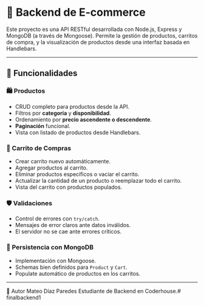 # 🛒 Backend de E-commerce

Este proyecto es una API RESTful desarrollada con Node.js, Express y MongoDB (a través de Mongoose). Permite la gestión de productos, carritos de compra, y la visualización de productos desde una interfaz basada en Handlebars.

---

## 🚀 Funcionalidades

### 🛍️ Productos

- CRUD completo para productos desde la API.
- Filtros por **categoría** y **disponibilidad**.
- Ordenamiento por **precio ascendente o descendente**.
- **Paginación** funcional.
- Vista con listado de productos desde Handlebars.

### 🛒 Carrito de Compras

- Crear carrito nuevo automáticamente.
- Agregar productos al carrito.
- Eliminar productos específicos o vaciar el carrito.
- Actualizar la cantidad de un producto o reemplazar todo el carrito.
- Vista del carrito con productos populados.

### 🛡️ Validaciones

- Control de errores con `try/catch`.
- Mensajes de error claros ante datos inválidos.
- El servidor no se cae ante errores críticos.

### 💾 Persistencia con MongoDB

- Implementación con Mongoose.
- Schemas bien definidos para `Product` y `Cart`.
- Populate automático de productos en los carritos.

---

👤 Autor
Mateo Díaz Paredes
Estudiante de Backend en Coderhouse.# finalbackend1
